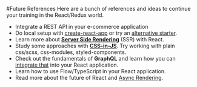 #Future References
Here are a bunch of references and ideas to continue your training in the React/Redux world.
* Integrate a REST API in your e-commerce application
* Do local setup with [create-react-app](https://github.com/facebook/create-react-app) or try an [alternative starter](https://github.com/FortechRomania/react-starter-kit).
* Learn more about **[Server Side Rendering](https://medium.freecodecamp.org/demystifying-reacts-server-side-render-de335d408fe4)** (SSR) with React.
* Study some approaches with **[CSS-in-JS](https://medium.com/seek-blog/a-unified-styling-language-d0c208de2660)**. Try working with plain css/scss, css-modules, styled-components.
* Check out the fundamentals of **GraphQL** and learn how you can [integrate that](https://blog.apollographql.com/full-stack-react-graphql-tutorial-582ac8d24e3b) into your React application.
* Learn how to use Flow/TypeScript in your React application.
* Read more about the future of React and [Async Rendering](https://reactjs.org/blog/2018/03/27/update-on-async-rendering.html).
